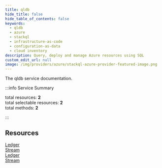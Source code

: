 ```yaml
---
title: qldb
hide_title: false
hide_table_of_contents: false
keywords:
  - qldb
  - azure
  - stackql
  - infrastructure-as-code
  - configuration-as-data
  - cloud inventory
description: Query, deploy and manage Azure resources using SQL
custom_edit_url: null
image: /img/providers/azure/stackql-azure-provider-featured-image.png
---
```


The qldb service documentation.

:::info Service Summary

<div class="row">
<div class="providerDocColumn">
<span>total resources:&nbsp;<b>2</b></span><br />
<span>total selectable resources:&nbsp;<b>2</b></span><br />
<span>total methods:&nbsp;<b>2</b></span><br />
</div>
</div>

:::

## Resources
<div class="row">
<div class="providerDocColumn">
<a href="/providers/azure/qldb/Ledger/">Ledger</a><br />
<a href="/providers/azure/qldb/Stream/">Stream</a>
</div>
<div class="providerDocColumn">
<a href="/providers/azure/qldb/Ledger/">Ledger</a><br />
<a href="/providers/azure/qldb/Stream/">Stream</a>
</div>
</div>